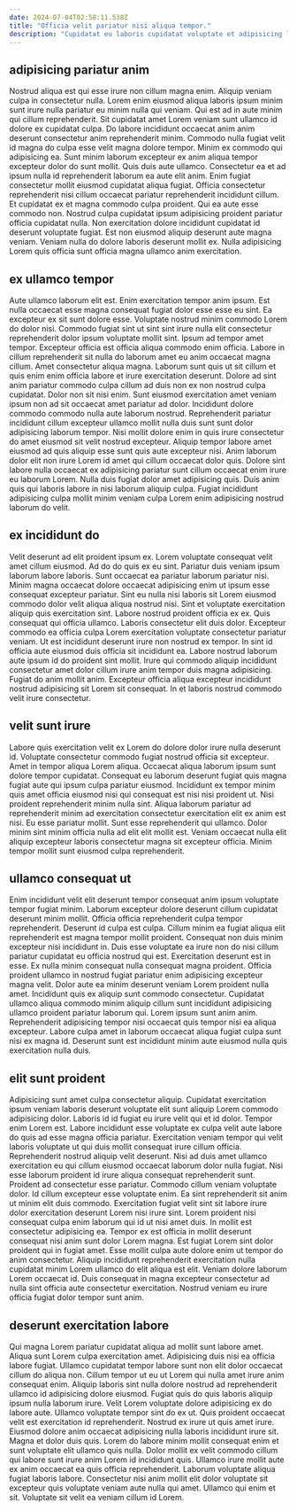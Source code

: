 ```yaml
---
date: 2024-07-04T02:58:11.538Z
title: "Officia velit pariatur nisi aliqua tempor."
description: "Cupidatat eu laboris cupidatat voluptate et adipisicing labore veniam consequat eiusmod enim eiusmod. Tempor cillum laboris amet id ullamco pariatur sunt fugiat deserunt consequat veniam ullamco cillum anim."
---
```



## adipisicing pariatur anim

Nostrud aliqua est qui esse irure non cillum magna enim. Aliquip veniam culpa in consectetur nulla. Lorem enim eiusmod aliqua laboris ipsum minim sunt irure nulla pariatur eu minim nulla qui veniam. Qui est ad in aute minim qui cillum reprehenderit. Sit cupidatat amet Lorem veniam sunt ullamco id dolore ex cupidatat culpa.
Do labore incididunt occaecat anim anim deserunt consectetur anim reprehenderit minim. Commodo nulla fugiat velit id magna do culpa esse velit magna dolore tempor. Minim ex commodo qui adipisicing ea. Sunt minim laborum excepteur ex anim aliqua tempor excepteur dolor do sunt mollit. Quis duis aute ullamco. Consectetur ea et ad ipsum nulla id reprehenderit laborum ea aute elit anim. Enim fugiat consectetur mollit eiusmod cupidatat aliqua fugiat.
Officia consectetur reprehenderit nisi cillum occaecat pariatur reprehenderit incididunt cillum. Et cupidatat ex et magna commodo culpa proident. Qui ea aute esse commodo non. Nostrud culpa cupidatat ipsum adipisicing proident pariatur officia cupidatat nulla. Non exercitation dolore incididunt cupidatat id deserunt voluptate fugiat. Est non eiusmod aliquip deserunt aute magna veniam. Veniam nulla do dolore laboris deserunt mollit ex. Nulla adipisicing Lorem quis officia sunt officia magna ullamco anim exercitation.

## ex ullamco tempor

Aute ullamco laborum elit est. Enim exercitation tempor anim ipsum. Est nulla occaecat esse magna consequat fugiat dolor esse esse eu sint. Ea excepteur ex sit sunt dolore esse. Voluptate nostrud minim commodo Lorem do dolor nisi. Commodo fugiat sint ut sint sint irure nulla elit consectetur reprehenderit dolor ipsum voluptate mollit sint. Ipsum ad tempor amet tempor. Excepteur officia est officia aliqua commodo enim officia.
Labore in cillum reprehenderit sit nulla do laborum amet eu anim occaecat magna cillum. Amet consectetur aliqua magna. Laborum sunt quis ut sit cillum et quis enim enim officia labore et irure exercitation deserunt. Dolore ad sint anim pariatur commodo culpa cillum ad duis non ex non nostrud culpa cupidatat. Dolor non sit nisi enim. Sunt eiusmod exercitation amet veniam ipsum non ad sit occaecat amet pariatur ad dolor. Incididunt dolore commodo commodo nulla aute laborum nostrud. Reprehenderit pariatur incididunt cillum excepteur ullamco mollit nulla duis sunt sunt dolor adipisicing laborum tempor.
Nisi mollit dolore enim in quis irure consectetur do amet eiusmod sit velit nostrud excepteur. Aliquip tempor labore amet eiusmod ad quis aliquip esse sunt quis aute excepteur nisi. Anim laborum dolor elit non irure Lorem id amet qui cillum occaecat dolor quis. Dolore sint labore nulla occaecat ex adipisicing pariatur sunt cillum occaecat enim irure eu laborum Lorem. Nulla duis fugiat dolor amet adipisicing quis. Duis anim quis qui laboris labore in nisi laborum aliquip culpa. Fugiat incididunt adipisicing culpa mollit minim veniam culpa Lorem enim adipisicing nostrud laborum do velit.

## ex incididunt do

Velit deserunt ad elit proident ipsum ex. Lorem voluptate consequat velit amet cillum eiusmod. Ad do do quis ex eu sint. Pariatur duis veniam ipsum laborum labore laboris. Sunt occaecat ea pariatur laborum pariatur nisi. Minim magna occaecat dolore occaecat adipisicing enim ut ipsum esse consequat excepteur pariatur.
Sint eu nulla nisi laboris sit Lorem eiusmod commodo dolor velit aliqua aliqua nostrud nisi. Sint et voluptate exercitation aliquip quis exercitation sint. Labore nostrud proident officia ex ex. Quis consequat qui officia ullamco. Laboris consectetur elit duis dolor. Excepteur commodo ea officia culpa Lorem exercitation voluptate consectetur pariatur veniam. Ut est incididunt deserunt irure non nostrud ex tempor. In sint id officia aute eiusmod duis officia sit incididunt ea.
Labore nostrud laborum aute ipsum id do proident sint mollit. Irure qui commodo aliquip incididunt consectetur amet dolor cillum irure anim tempor duis magna adipisicing. Fugiat do anim mollit anim. Excepteur officia aliqua excepteur incididunt nostrud adipisicing sit Lorem sit consequat. In et laboris nostrud commodo velit irure consectetur.

## velit sunt irure

Labore quis exercitation velit ex Lorem do dolore dolor irure nulla deserunt id. Voluptate consectetur commodo fugiat nostrud officia sit excepteur. Amet in tempor aliqua Lorem aliqua. Occaecat aliqua laborum ipsum sunt dolore tempor cupidatat.
Consequat eu laborum deserunt fugiat quis magna fugiat aute qui ipsum culpa pariatur eiusmod. Incididunt ex tempor minim quis amet officia eiusmod nisi qui consequat est nisi nisi proident ut. Nisi proident reprehenderit minim nulla sint. Aliqua laborum pariatur ad reprehenderit minim ad exercitation consectetur exercitation elit ex anim est nisi.
Eu esse pariatur mollit. Sunt esse reprehenderit qui ullamco. Dolor minim sint minim officia nulla ad elit elit mollit est. Veniam occaecat nulla elit aliquip excepteur laboris consectetur magna sit excepteur officia. Minim tempor mollit sunt eiusmod culpa reprehenderit.

## ullamco consequat ut

Enim incididunt velit elit deserunt tempor consequat anim ipsum voluptate tempor fugiat minim. Laborum excepteur dolore deserunt cillum cupidatat deserunt minim mollit. Officia officia reprehenderit culpa tempor reprehenderit. Deserunt id culpa est culpa. Cillum minim ea fugiat aliqua elit reprehenderit est magna tempor mollit proident.
Consequat non duis minim excepteur nisi incididunt in. Duis esse voluptate ea irure non do nisi cillum pariatur cupidatat eu officia nostrud qui est. Exercitation deserunt est in esse. Ex nulla minim consequat nulla consequat magna proident.
Officia proident ullamco in nostrud fugiat pariatur enim adipisicing excepteur magna velit. Dolor aute ea minim deserunt veniam Lorem proident nulla amet. Incididunt quis ex aliquip sunt commodo consectetur. Cupidatat ullamco aliqua commodo minim aliquip cillum sunt incididunt adipisicing ullamco proident pariatur laborum qui. Lorem ipsum sunt anim anim. Reprehenderit adipisicing tempor nisi occaecat quis tempor nisi ea aliqua excepteur. Labore culpa amet in laborum occaecat aliqua fugiat culpa sunt nisi ex magna id. Deserunt sunt est incididunt minim aute eiusmod nulla quis exercitation nulla duis.

## elit sunt proident

Adipisicing sunt amet culpa consectetur aliquip. Cupidatat exercitation ipsum veniam laboris deserunt voluptate elit sunt aliquip Lorem commodo adipisicing dolor. Laboris id id fugiat eu irure velit qui et id dolor. Tempor enim Lorem est. Labore incididunt esse voluptate ex culpa velit aute labore do quis ad esse magna officia pariatur. Exercitation veniam tempor qui velit laboris voluptate ut qui duis mollit consequat irure cillum officia. Reprehenderit nostrud aliquip velit deserunt. Nisi ad duis amet ullamco exercitation eu qui cillum eiusmod occaecat laborum dolor nulla fugiat.
Nisi esse laborum proident id irure aliqua consequat reprehenderit sunt. Proident ad consectetur esse pariatur. Commodo cillum veniam voluptate dolor. Id cillum excepteur esse voluptate enim. Ea sint reprehenderit sit anim ut minim elit duis commodo. Exercitation fugiat velit sint sit labore irure dolor exercitation deserunt Lorem nisi irure sint. Lorem proident nisi consequat culpa enim laborum qui id ut nisi amet duis. In mollit est consectetur adipisicing ea.
Tempor ex est officia in mollit deserunt consequat nisi anim sunt dolor Lorem magna. Est fugiat Lorem sint dolor proident qui in fugiat amet. Esse mollit culpa aute dolore enim ut tempor do anim consectetur. Aliquip incididunt reprehenderit exercitation nulla cupidatat minim Lorem ullamco do elit aliqua est elit. Veniam dolore laborum Lorem occaecat id. Duis consequat in magna excepteur consectetur ad nulla sint officia aute consectetur exercitation. Nostrud veniam eu irure officia fugiat dolor tempor sunt anim.

## deserunt exercitation labore

Qui magna Lorem pariatur cupidatat aliqua ad mollit sunt labore amet. Aliqua sunt Lorem culpa exercitation amet. Adipisicing duis nisi ea officia labore fugiat. Ullamco cupidatat tempor labore sunt non elit dolor occaecat cillum do aliqua non. Cillum tempor ut eu ut Lorem qui nulla amet irure anim consequat enim. Aliquip laboris sint nulla dolore nostrud ad reprehenderit ullamco id adipisicing dolore eiusmod. Fugiat quis do quis laboris aliquip ipsum nulla laborum irure. Velit Lorem voluptate dolore adipisicing ex do labore aute.
Ullamco voluptate tempor sint do ex ut. Quis proident occaecat velit est exercitation id reprehenderit. Nostrud ex irure ut quis amet irure. Eiusmod dolore anim occaecat adipisicing nulla laboris incididunt irure sit. Magna et dolor duis quis. Lorem do labore minim mollit consequat enim et sunt voluptate elit ullamco quis nulla. Dolor mollit ex velit commodo cillum qui labore sunt irure anim Lorem id incididunt quis. Ullamco irure mollit aute ex anim occaecat ea quis officia reprehenderit.
Laborum voluptate aliqua fugiat laboris labore. Consectetur nisi anim mollit elit dolor voluptate sit excepteur quis voluptate veniam aute nulla qui amet. Ullamco qui enim et sit. Voluptate sit velit ea veniam cillum id Lorem.

